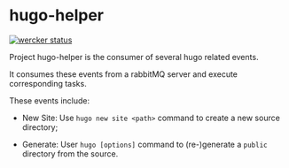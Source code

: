 # hugo-helper

[![wercker status](https://app.wercker.com/status/a783ec03618f8bcaadfb13c54b45c666/s/master "wercker status")](https://app.wercker.com/project/byKey/a783ec03618f8bcaadfb13c54b45c666)

Project hugo-helper is the consumer of several hugo related events.

It consumes these events from a rabbitMQ server and execute corresponding tasks.

These events include:

- New Site: Use `hugo new site <path>` command to create a new source directory;

- Generate: User `hugo [options]` command to (re-)generate a `public` directory from the source.
